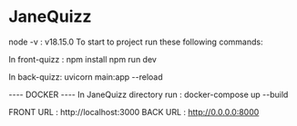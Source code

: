 # JaneQuizz
node -v : v18.15.0
To start to project run these following commands:

In front-quizz :
npm install
npm run dev

In back-quizz:
uvicorn main:app --reload

---- DOCKER ----
In JaneQuizz directory run : 
docker-compose up --build

FRONT URL : http://localhost:3000
BACK URL : http://0.0.0.0:8000